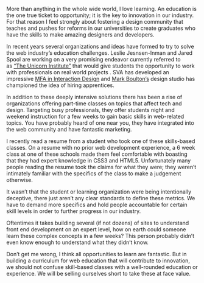 

More than anything in the whole wide world, I love learning. An education is the one true ticket to
opportunity; it is the key to innovation in our industry. For that reason I feel strongly about fostering a
design community that teaches and pushes for reforms in our universities to create graduates who have the
skills to make amazing designers and developers.

In recent years several organizations and ideas have formed to try to solve the web industry’s education
challenges. Leslie Jesnsen-Inman and Jared Spool are working on a very promising endeavor currently referred
to as [“The Unicorn Institute”](http://unicorninstitute.com/) that would give students the
opportunity to work with professionals on real world projects . SVA has developed an impressive [MFA in
Interaction Design](http://interactiondesign.sva.edu/) and [Mark
Boulton’s](http://www.markboulton.co.uk/journal/want-to-be-our-apprentice) design studio has championed
the idea of hiring apprentices.

In addition to these deeply intensive solutions there has been a rise of organizations offering part-time
classes on topics that affect tech and design. Targeting busy professionals, they offer students night and
weekend instruction for a few weeks to gain basic skills in web-related topics. You have probably heard of one
near you, they have integrated into the web community and have fantastic marketing.

I recently read a resume from a student who took one of these skills-based classes. On a resume with no prior
web development experience, a 6 week class at one of these schools made them feel comfortable with boasting
that they had expert knowledge in CSS3 and HTML5. Unfortunately many people reading the resume took the claims
for what they were; they weren’t intimately familiar with the specifics of the class to make a judgement
otherwise.

It wasn’t that the student or learning organization were being intentionally deceptive, there just aren’t
any clear standards to define these metrics. We have to demand more specifics and hold people accountable for
certain skill levels in order to further progress in our industry.

Oftentimes it takes building several (if not dozens) of sites to understand front end development on an expert
level, how on earth could someone learn these complex concepts in a few weeks? This person probably didn’t
even know enough to understand what they didn’t know.

Don’t get me wrong, I think all opportunities to learn are fantastic. But in building a curriculum for web
education that will contribute to innovation, we should not confuse skill-based classes with a well-rounded
education or experience. We will be selling ourselves short to take these at face value.